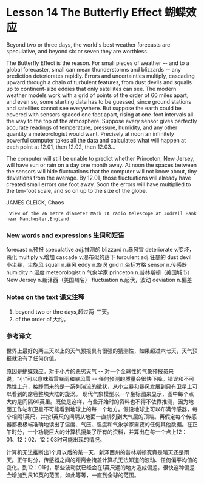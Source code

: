 # Lesson 14 The Butterfly Effect 蝴蝶效应
Beyond two or three days, the world's best weather forecasts are speculative, and beyond six or seven they are worthless.

The Butterfly Effect is the reason. For small pieces of weather -- and to a global forecaster, small can mean thunderstorms and blizzards -- any prediction deteriorates rapidly. Errors and uncertainties multiply, cascading upward through a chain of turbulent features, from dust devils and squalls up to continent-size eddies that only satellites can see. The modern weather models work with a grid of points of the order of 60 miles apart, and even so, some starting data has to be guessed, since ground stations and satellites cannot see everywhere. But suppose the earth could be covered with sensors spaced one foot apart, rising at one-foot intervals all the way to the top of the atmosphere. Suppose every sensor gives perfectly accurate readings of temperature, pressure, humidity, and any other quantity a meteorologist would want. Precisely at noon an infinitely powerful computer takes all the data and calculates what will happen at each point at 12.01, then 12.02, then 12.03...

The computer will still be unable to predict whether Princeton, New Jersey, will have sun or rain on a day one month away. At noon the spaces between the sensors will hide fluctuations that the computer will not know about, tiny deviations from the average. By 12.01, those fluctuations will already have created small errors one foot away. Soon the errors will have multiplied to the ten-foot scale, and so on up to the size of the globe.

JAMES GLEICK, Chaos
	
	
	 View of the 76 metre diameter Mark 1A radio telescope at Jodrell Bank near Manchester,England

### New words and expressions 生词和短语

forecast n.预报
	speculative adj.推测的
	blizzard n.暴风雪
	deteriorate v.变坏，恶化
	multiply v.增加
	cascade v.瀑布似的落下
	turbulent adj.狂暴的
	dust devil 小尘暴，尘旋风
	squall n.暴风
	eddy n.旋涡
	grid n.坐标方格
	sensor n.传感器
	humidity n.湿度
	meteorologist n.气象学家
	princeton n.普林斯顿（美国城市）
	New Jersey n.新泽西（美国州名）
	fluctuation n.起伏，波动
	deviation n.偏差

### Notes on the text 课文注释

1. beyond two or thre days,超过两-三天。
2. of the order of,大约。

### 参考译文

世界上最好的两三天以上的天气预报具有很强的猜测性，如果超过六七天，天气预报就没有了任何价值。

原因是蝴蝶效应。对于小片的恶劣天气 -- 对一个全球性的气象预报员来说，“小”可以意味着雷暴雨和暴风雪 -- 任何预测的质量会很快下降。错误和不可靠性上升，接踵而来的是一系列湍流的徵状，从小尘暴和暴风发展到只有卫星上可以看到的席卷整块大陆的旋涡。 现代气象模型以一个坐标图来显示，图中每个点大约是间隔60英里。既使是这样，有些开始时的资料也不得不依靠推测，因为地面工作站和卫星不可能看到地球上的每一个地方。假设地球上可以布满传感器，每个相隔1英尺，并按1英尺的间隔从地面一直排列到大气层的顶端。再假定每个传感器都极极端准确地读出了温度、气压、温度和气象学家需要的任何其他数据。在正午时分，一个功能巨大的计算机搜集了所有的资料，并算出在每一个点上12：01、12：02、12：03时可能出现的情况。

计算机无法推断出1个月以后的某一天，新泽西州的普林斯顿究竟是晴天还是雨天。正午时分，传感器之间的距离会掩盖计算机无法知道的波动、任何偏平均值的变化。到12：01时，那些波动就已经会在1英尺远的地方造成偏差。很快这种偏差会增加到尺10英的范围，如此等等，一直到全球的范围。

